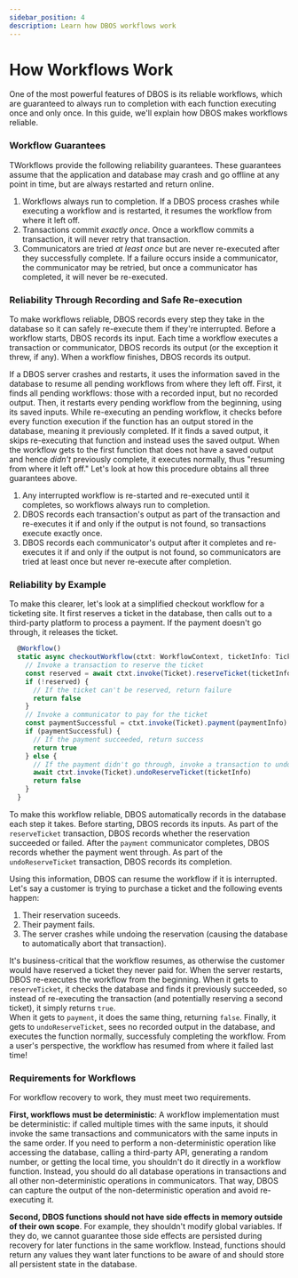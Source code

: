 ```yaml
---
sidebar_position: 4
description: Learn how DBOS workflows work
---
```


# How Workflows Work

One of the most powerful features of DBOS is its reliable workflows, which are guaranteed to always run to completion with each function executing once and only once.
In this guide, we'll explain how DBOS makes workflows reliable.

### Workflow Guarantees

TWorkflows provide the following reliability guarantees.
These guarantees assume that the application and database may crash and go offline at any point in time, but are always restarted and return online.

1.  Workflows always run to completion.  If a DBOS process crashes while executing a workflow and is restarted, it resumes the workflow from where it left off.
2.  Transactions commit _exactly once_.  Once a workflow commits a transaction, it will never retry that transaction.
3.  Communicators are tried _at least once_ but are never re-executed after they successfully complete.  If a failure occurs inside a communicator, the communicator may be retried, but once a communicator has completed, it will never be re-executed.

### Reliability Through Recording and Safe Re-execution

To make workflows reliable, DBOS records every step they take in the database so it can safely re-execute them if they're interrupted.
Before a workflow starts, DBOS records its input.
Each time a workflow executes a transaction or communicator, DBOS records its output (or the exception it threw, if any).
When a workflow finishes, DBOS records its output.

If a DBOS server crashes and restarts, it uses the information saved in the database to resume all pending workflows from where they left off.
First, it finds all pending workflows: those with a recorded input, but no recorded output.
Then, it restarts every pending workflow from the beginning, using its saved inputs.
While re-executing an pending workflow, it checks before every function execution if the function has an output stored in the database, meaning it previously completed.
If it finds a saved output, it skips re-executing that function and instead uses the saved output.
When the workflow gets to the first function that does not have a saved output and hence _didn't_ previously complete, it executes normally, thus "resuming from where it left off."
Let's look at how this procedure obtains all three guarantees above.

1.  Any interrupted workflow is re-started and re-executed until it completes, so workflows always run to completion.
2.  DBOS records each transaction's output as part of the transaction and re-executes it if and only if the output is not found, so transactions execute exactly once.
3.  DBOS records each communicator's output after it completes and re-executes it if and only if the output is not found, so communicators are tried at least once but never re-execute after completion.

### Reliability by Example

To make this clearer, let's look at a simplified checkout workflow for a ticketing site.
It first reserves a ticket in the database, then calls out to a third-party platform to process a payment.
If the payment doesn't go through, it releases the ticket.

```javascript
  @Workflow()
  static async checkoutWorkflow(ctxt: WorkflowContext, ticketInfo: TicketInfo, paymentInfo: PaymentInfo) {
    // Invoke a transaction to reserve the ticket
    const reserved = await ctxt.invoke(Ticket).reserveTicket(ticketInfo)
    if (!reserved) {
      // If the ticket can't be reserved, return failure
      return false
    }
    // Invoke a communicator to pay for the ticket
    const paymentSuccessful = ctxt.invoke(Ticket).payment(paymentInfo)
    if (paymentSuccessful) {
      // If the payment succeeded, return success
      return true
    } else {
      // If the payment didn't go through, invoke a transaction to undo the reservation and return failure
      await ctxt.invoke(Ticket).undoReserveTicket(ticketInfo)
      return false
    }
  }
```

To make this workflow reliable, DBOS automatically records in the database each step it takes.
Before starting, DBOS records its inputs.
As part of the `reserveTicket` transaction, DBOS records whether the reservation succeeded or failed.
After the `payment` communicator completes, DBOS records whether the payment went through.
As part of the `undoReserveTicket` transaction, DBOS records its completion.

Using this information, DBOS can resume the workflow if it is interrupted.
Let's say a customer is trying to purchase a ticket and the following events happen:

1. Their reservation suceeds.
2. Their payment fails.
3. The server crashes while undoing the reservation (causing the database to automatically abort that transaction).

It's business-critical that the workflow resumes, as otherwise the customer would have reserved a ticket they never paid for.
When the server restarts, DBOS re-executes the workflow from the beginning.
When it gets to `reserveTicket`, it checks the database and finds it previously succeeded, so instead of re-executing the transaction (and potentially reserving a second ticket), it simply returns `true`.  
When it gets to `payment`, it does the same thing, returning `false`.
Finally, it gets to `undoReserveTicket`, sees no recorded output in the database, and executes the function normally, successfuly completing the workflow.
From a user's perspective, the workflow has resumed from where it failed last time!

### Requirements for Workflows

For workflow recovery to work, they must meet two requirements.

**First, workflows must be deterministic**:
A workflow implementation must be deterministic: if called multiple times with the same inputs, it should invoke the same transactions and communicators with the same inputs in the same order.
If you need to perform a non-deterministic operation like accessing the database, calling a third-party API, generating a random number, or getting the local time, you shouldn't do it directly in a workflow function.
Instead, you should do all database operations in transactions and all other non-deterministic operations in communicators.
That way, DBOS can capture the output of the non-deterministic operation and avoid re-executing it.

**Second, DBOS functions should not have side effects in memory outside of their own scope**.
For example, they shouldn't modify global variables.
If they do, we cannot guarantee those side effects are persisted during recovery for later functions in the same workflow.
Instead, functions should return any values they want later functions to be aware of and should store all persistent state in the database.
